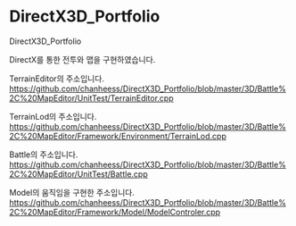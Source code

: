 # DirectX3D_Portfolio
 DirectX3D_Portfolio


DirectX를 통한 전투와 맵을 구현하였습니다.

TerrainEditor의 주소입니다.
https://github.com/chanheess/DirectX3D_Portfolio/blob/master/3D/Battle%2C%20MapEditor/UnitTest/TerrainEditor.cpp

TerrainLod의 주소입니다.
https://github.com/chanheess/DirectX3D_Portfolio/blob/master/3D/Battle%2C%20MapEditor/Framework/Environment/TerrainLod.cpp


Battle의 주소입니다.
https://github.com/chanheess/DirectX3D_Portfolio/blob/master/3D/Battle%2C%20MapEditor/UnitTest/Battle.cpp

Model의 움직임을 구현한 주소입니다.
https://github.com/chanheess/DirectX3D_Portfolio/blob/master/3D/Battle%2C%20MapEditor/Framework/Model/ModelControler.cpp



